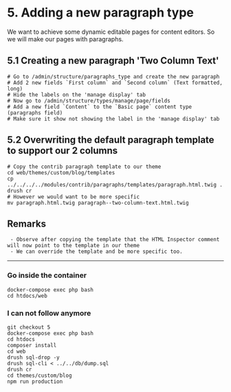 # 5. Adding a new paragraph type

We want to achieve some dynamic editable pages for content editors. So we will make our pages with paragraphs.

## 5.1 Creating a new paragraph 'Two Column Text'
```
# Go to /admin/structure/paragraphs_type and create the new paragraph
# Add 2 new fields `First column` and `Second column` (Text formatted, long)
# Hide the labels on the 'manage display' tab
# Now go to /admin/structure/types/manage/page/fields
# Add a new field `Content` to the `Basic page` content type (paragraphs field)
# Make sure it show not showing the label in the 'manage display' tab

```

## 5.2 Overwriting the default paragraph template to support our 2 columns
```
# Copy the contrib paragraph template to our theme
cd web/themes/custom/blog/templates
cp ../../../../modules/contrib/paragraphs/templates/paragraph.html.twig .
drush cr
# However we would want to be more specific
mv paragraph.html.twig paragraph--two-column-text.html.twig
```

## Remarks

```
 - Observe after copying the template that the HTML Inspector comment will now point to the template in our theme
 - We can override the template and be more specific too.
```

---

### Go inside the container
```
docker-compose exec php bash
cd htdocs/web
```

### I can not follow anymore

```
git checkout 5
docker-compose exec php bash
cd htdocs
composer install
cd web
drush sql-drop -y
drush sql-cli < ../../db/dump.sql
drush cr
cd themes/custom/blog
npm run production
```